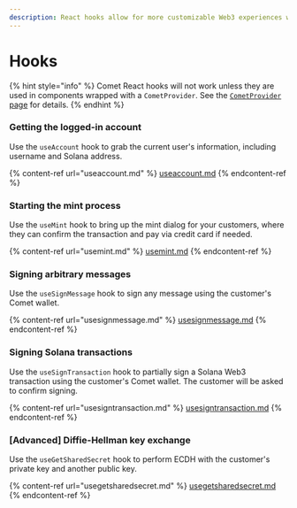 ```yaml
---
description: React hooks allow for more customizable Web3 experiences with the Comet SDK.
---
```


# Hooks

{% hint style="info" %}
Comet React hooks will not work unless they are used in components wrapped with a `CometProvider`. See the [`CometProvider` page](../components.md#cometprovider) for details.
{% endhint %}

### Getting the logged-in account

Use the `useAccount` hook to grab the current user's information, including username and Solana address.

{% content-ref url="useaccount.md" %}
[useaccount.md](useaccount.md)
{% endcontent-ref %}

### Starting the mint process

Use the `useMint` hook to bring up the mint dialog for your customers, where they can confirm the transaction and pay via credit card if needed.

{% content-ref url="usemint.md" %}
[usemint.md](usemint.md)
{% endcontent-ref %}

### Signing arbitrary messages

Use the `useSignMessage` hook to sign any message using the customer's Comet wallet.

{% content-ref url="usesignmessage.md" %}
[usesignmessage.md](usesignmessage.md)
{% endcontent-ref %}

### Signing Solana transactions

Use the `useSignTransaction` hook to partially sign a Solana Web3 transaction using the customer's Comet wallet. The customer will be asked to confirm signing.

{% content-ref url="usesigntransaction.md" %}
[usesigntransaction.md](usesigntransaction.md)
{% endcontent-ref %}

### \[Advanced] Diffie-Hellman key exchange

Use the `useGetSharedSecret` hook to perform ECDH with the customer's private key and another public key.

{% content-ref url="usegetsharedsecret.md" %}
[usegetsharedsecret.md](usegetsharedsecret.md)
{% endcontent-ref %}
